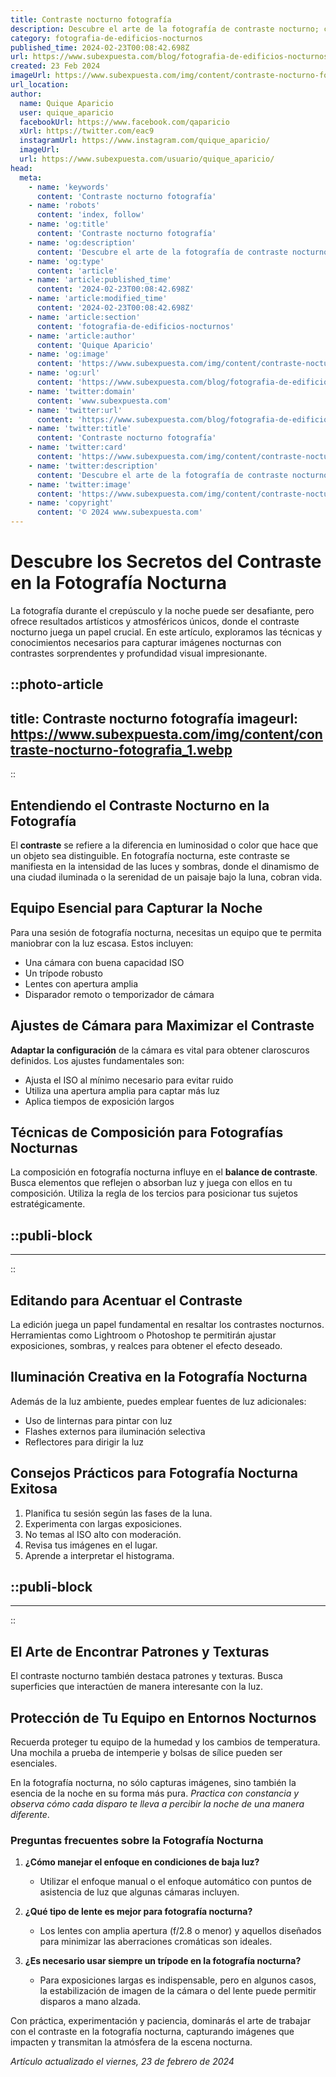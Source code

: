 ```yaml
---
title: Contraste nocturno fotografía
description: Descubre el arte de la fotografía de contraste nocturno; captura la noche con técnica y pasión. Consejos y galerías para inspirar tu creatividad.
category: fotografia-de-edificios-nocturnos
published_time: 2024-02-23T00:08:42.698Z
url: https://www.subexpuesta.com/blog/fotografia-de-edificios-nocturnos/contraste-nocturno-fotografia
created: 23 Feb 2024
imageUrl: https://www.subexpuesta.com/img/content/contraste-nocturno-fotografia_1.webp
url_location:
author:
  name: Quique Aparicio
  user: quique_aparicio
  facebookUrl: https://www.facebook.com/qaparicio
  xUrl: https://twitter.com/eac9
  instagramUrl: https://www.instagram.com/quique_aparicio/
  imageUrl: 
  url: https://www.subexpuesta.com/usuario/quique_aparicio/
head:
  meta:
    - name: 'keywords'
      content: 'Contraste nocturno fotografía'
    - name: 'robots'
      content: 'index, follow'
    - name: 'og:title'
      content: 'Contraste nocturno fotografía'
    - name: 'og:description'
      content: 'Descubre el arte de la fotografía de contraste nocturno; captura la noche con técnica y pasión. Consejos y galerías para inspirar tu creatividad.'
    - name: 'og:type'
      content: 'article'
    - name: 'article:published_time'
      content: '2024-02-23T00:08:42.698Z'
    - name: 'article:modified_time'
      content: '2024-02-23T00:08:42.698Z'
    - name: 'article:section'
      content: 'fotografia-de-edificios-nocturnos'
    - name: 'article:author'
      content: 'Quique Aparicio'
    - name: 'og:image'
      content: 'https://www.subexpuesta.com/img/content/contraste-nocturno-fotografia_1.webp'
    - name: 'og:url'
      content: 'https://www.subexpuesta.com/blog/fotografia-de-edificios-nocturnos/contraste-nocturno-fotografia'
    - name: 'twitter:domain'
      content: 'www.subexpuesta.com'
    - name: 'twitter:url'
      content: 'https://www.subexpuesta.com/blog/fotografia-de-edificios-nocturnos/contraste-nocturno-fotografia'
    - name: 'twitter:title'
      content: 'Contraste nocturno fotografía'
    - name: 'twitter:card'
      content: 'https://www.subexpuesta.com/img/content/contraste-nocturno-fotografia_1.webp'
    - name: 'twitter:description'
      content: 'Descubre el arte de la fotografía de contraste nocturno; captura la noche con técnica y pasión. Consejos y galerías para inspirar tu creatividad.'
    - name: 'twitter:image'
      content: 'https://www.subexpuesta.com/img/content/contraste-nocturno-fotografia_1.webp'
    - name: 'copyright'
      content: '© 2024 www.subexpuesta.com'
---
```

# Descubre los Secretos del Contraste en la Fotografía Nocturna

La fotografía durante el crepúsculo y la noche puede ser desafiante, pero ofrece resultados artísticos y atmosféricos únicos, donde el contraste nocturno juega un papel crucial. En este artículo, exploramos las técnicas y conocimientos necesarios para capturar imágenes nocturnas con contrastes sorprendentes y profundidad visual impresionante.


::photo-article
---
title: Contraste nocturno fotografía
imageurl: https://www.subexpuesta.com/img/content/contraste-nocturno-fotografia_1.webp
---
::


## Entendiendo el Contraste Nocturno en la Fotografía

El **contraste** se refiere a la diferencia en luminosidad o color que hace que un objeto sea distinguible. En fotografía nocturna, este contraste se manifiesta en la intensidad de las luces y sombras, donde el dinamismo de una ciudad iluminada o la serenidad de un paisaje bajo la luna, cobran vida.

## Equipo Esencial para Capturar la Noche

Para una sesión de fotografía nocturna, necesitas un equipo que te permita maniobrar con la luz escasa. Estos incluyen:

- Una cámara con buena capacidad ISO
- Un trípode robusto
- Lentes con apertura amplia
- Disparador remoto o temporizador de cámara

## Ajustes de Cámara para Maximizar el Contraste

**Adaptar la configuración** de la cámara es vital para obtener claroscuros definidos. Los ajustes fundamentales son:

- Ajusta el ISO al mínimo necesario para evitar ruido
- Utiliza una apertura amplia para captar más luz
- Aplica tiempos de exposición largos

## Técnicas de Composición para Fotografías Nocturnas

La composición en fotografía nocturna influye en el **balance de contraste**. Busca elementos que reflejen o absorban luz y juega con ellos en tu composición. Utiliza la regla de los tercios para posicionar tus sujetos estratégicamente.


  ::publi-block
  ---
  ---
  ::
  
  
## Editando para Acentuar el Contraste

La edición juega un papel fundamental en resaltar los contrastes nocturnos. Herramientas como Lightroom o Photoshop te permitirán ajustar exposiciones, sombras, y realces para obtener el efecto deseado.

## Iluminación Creativa en la Fotografía Nocturna

Además de la luz ambiente, puedes emplear fuentes de luz adicionales:

- Uso de linternas para pintar con luz
- Flashes externos para iluminación selectiva
- Reflectores para dirigir la luz

## Consejos Prácticos para Fotografía Nocturna Exitosa

1. Planifica tu sesión según las fases de la luna.
2. Experimenta con largas exposiciones.
3. No temas al ISO alto con moderación.
4. Revisa tus imágenes en el lugar.
5. Aprende a interpretar el histograma.


  ::publi-block
  ---
  ---
  ::
  
  
## El Arte de Encontrar Patrones y Texturas

El contraste nocturno también destaca patrones y texturas. Busca superficies que interactúen de manera interesante con la luz.

## Protección de Tu Equipo en Entornos Nocturnos

Recuerda proteger tu equipo de la humedad y los cambios de temperatura. Una mochila a prueba de intemperie y bolsas de sílice pueden ser esenciales.

En la fotografía nocturna, no sólo capturas imágenes, sino también la esencia de la noche en su forma más pura. *Practica con constancia y observa cómo cada disparo te lleva a percibir la noche de una manera diferente*.

### Preguntas frecuentes sobre la **Fotografía Nocturna**

1. **¿Cómo manejar el enfoque en condiciones de baja luz?**
   - Utilizar el enfoque manual o el enfoque automático con puntos de asistencia de luz que algunas cámaras incluyen.

2. **¿Qué tipo de lente es mejor para fotografía nocturna?**
   - Los lentes con amplia apertura (f/2.8 o menor) y aquellos diseñados para minimizar las aberraciones cromáticas son ideales.

3. **¿Es necesario usar siempre un trípode en la fotografía nocturna?**
   - Para exposiciones largas es indispensable, pero en algunos casos, la estabilización de imagen de la cámara o del lente puede permitir disparos a mano alzada.

Con práctica, experimentación y paciencia, dominarás el arte de trabajar con el contraste en la fotografía nocturna, capturando imágenes que impacten y transmitan la atmósfera de la escena nocturna.

_Artículo actualizado el viernes, 23 de febrero de 2024_